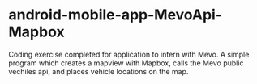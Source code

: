 # android-mobile-app-MevoApi-Mapbox
Coding exercise completed for application to intern with Mevo. A simple program which creates a mapview with Mapbox, calls the Mevo public vechiles api, and places vehicle locations on the map.
